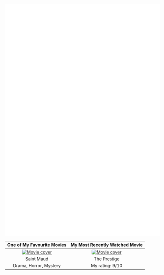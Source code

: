 





![Metrics](https://raw.githubusercontent.com/matievisthekat/matievisthekat/master/github-metrics.svg)






<!--SECTION:movies-->
| One of My Favourite Movies | My Most Recently Watched Movie |
| :---: | :---: |
| [![Movie cover](https://m.media-amazon.com/images/M/MV5BYzE3ZDg0OTktYjlhNC00ZmQ0LTk0YjktMDE1ZWE2YjIwMjk4XkEyXkFqcGdeQXVyMDA4NzMyOA@@._V1_UY209_CR0,0,140,209_AL_.jpg)](https://imdb.com/title/tt7557108/?ref_=ttls_li_i) | [![Movie cover](https://m.media-amazon.com/images/M/MV5BMjA4NDI0MTIxNF5BMl5BanBnXkFtZTYwNTM0MzY2._V1_SX105_CR0,0,105,153_.jpg)](https://imdb.com/title/tt0482571/) |
| Saint Maud | The Prestige |
| Drama, Horror, Mystery | My rating: 9/10 |

